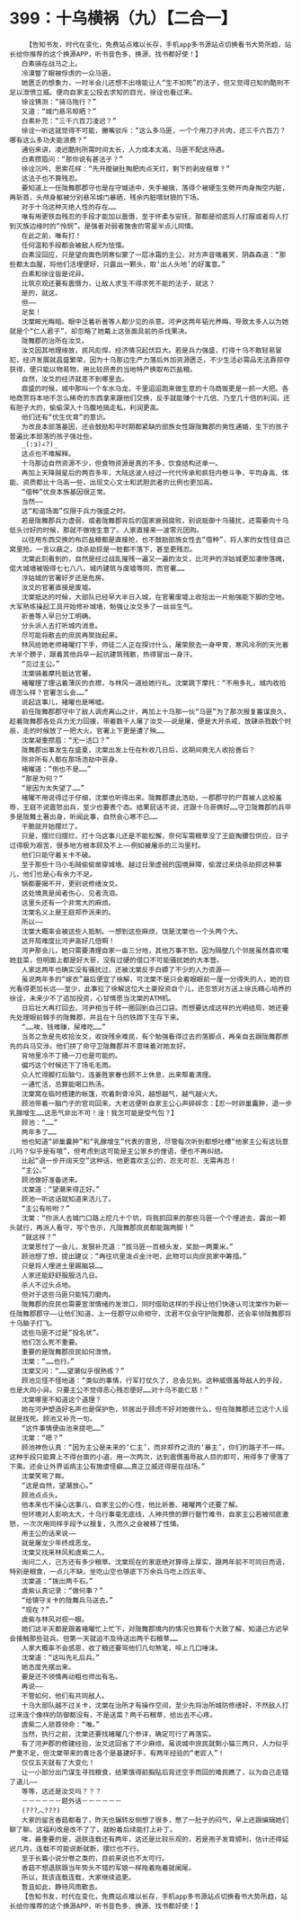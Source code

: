 # 399：十乌横祸（九）【二合一】
        【告知书友，时代在变化，免费站点难以长存，手机app多书源站点切换看书大势所趋，站长给你推荐的这个换源APP，听书音色多、换源、找书都好使！】
       白素骑在战马之上。
       冷漠瞥了眼被俘虏的一众马匪。
       她匮乏的想象力，一时半会儿还想不出啥能让人“生不如死”的法子，但又觉得已知的酷刑不足以泄愤立威。便向自家主公投去求知的目光，徐诠也看过来。
       徐诠猜测：“骑马拖行？”
       又道：“城门悬吊晾晒？”
       白素补充：“三千六百刀凌迟？”
       徐诠一听这就觉得不可能，撇嘴驳斥：“这么多马匪，一个个用刀子片肉，还三千六百刀？哪有这么多功夫能浪费？”
       通俗来讲，凌迟酷刑所需时间太长，人力成本太高，马匪不配这待遇。
       白素攒眉问：“那你说有甚法子？”
       徐诠沉吟，思索花样：“先开膛破肚掏肥肉点天灯，剩下的剥皮楦草？”
       这法子也不算残忍。
       要知道上一任陇舞郡郡守也是在守城途中，失手被擒，落得个被硬生生劈开肉身掏空内脏，再斩首，头颅身躯被分别悬吊城门暴晒，残余内脏喂豺狼的下场。
       对于十乌这种灭绝人性的存在……
       唯有用更铁血残忍的手段才能加以震慑，至于怀柔与安抚，那都是彻底将人打服或者将人打到灭族边缘时的“怜悯”。是强者对弱者施舍的零星半点儿同情。
       在此之前，唯有打！
       任何温和手段都会被敌人视为怯懦。
       白素没回应，只是望向面色阴寒似蒙了一层冰霜的主公，对方声音噙着笑，阴森森道：“那些都太血腥，将他们活埋便好，只露出一颗头，取‘出人头地’的好寓意。”
       白素和徐诠皆是诧异。
       比筑京观还要有震慑力，让敌人求生不得求死不能的法子，就这？
       是的，就这。
       但——
       足矣！
       沈棠眸光晦暗。眼中泛着祈善等人都少见的杀意。河尹这两年韬光养晦，导致太多人以为她就是个“仁人君子”，却忽略了她戴上这张面具前的杀伐果决。
       陇舞郡的治所在汝爻。
       汝爻因其地理缘故，民风彪悍，经济情况起伏巨大。若是兵力强盛，打得十乌不敢轻易冒犯，经济发展就昌盛繁荣，因为十乌那边生产力落后外加资源匮乏，不少生活必需品无法靠掠夺获得，便只能以物易物，用比较昂贵的当地特产换取布匹盐粮。
       自然，汝爻的经济就差不到哪里去。
       鼎盛的时候，城中那叫一个车水马龙，千里迢迢跑来做生意的十乌商贩更是一抓一大把。各地商贾将本地不怎么稀奇的东西拿来跟他们交换，反手就能赚个十几倍、乃至几十倍的利润。还有胆子大的，偷偷深入十乌腹地搞走私，利润更高。
       他们还有“优生优育”的意识。
       为改良本部落基因，还会鼓励和平时期都紧缺的部族女性跟陇舞郡的男性通婚，生下的孩子普遍比本部落的孩子强壮些。
       _(:з)∠?)_
       这点也不难解释。
       十乌那边自然资源不少，但食物资源是真的不多，饮食结构还单一。
       再加上天降贼星后的两百多年，大陆这波人经过一代代传承和疯狂内卷斗争，平均身高、体能、资质都比十乌高一些，出现文心文士和武胆武者的比例也更加高。
       “借种”优良本族基因很正常。
       当然——
       这“和谐场面”仅限于兵力强盛之时。
       若是陇舞郡兵力虚弱，或者陇舞郡背后的国家衰弱腐败，别说抵御十乌骚扰，还需要向十乌低头讨好的时候，那就不做啥生意了。人家直接来一波零元团购。
       以往用东西交换的布匹盐粮都是直接抢，也不鼓励部族女性去“借种”，将人家的女性往自己窝里抢。一言以蔽之，烧杀劫掠是一桩都不落下，甚至更残忍。
       沈棠此刻看到的，自然是经过战乱摧残一遍又一遍的汝爻，比河尹的浮姑城更加凄惨落魄，偌大城墙被毁得七七八八，城内建筑与废墟等同，而官署……
       浮姑城的官署好歹还是危房。
       汝爻的官署直接是废墟。
       沈棠抵达的时候，大部队已经早大半日入城，在官署废墟上收拾出一片勉强能下脚的空地。大军熟练操起工具开始修补城墙，勉强让汝爻多了一丝丝生气。
       祈善等人早已分工明确。
       分头派人去打听城内消息。
       尽可能将散去的庶民再聚拢起来。
       林风给她老师褚曜打下手，师徒二人正在探讨什么，屠荣脱去一身甲胄，寒风冷冽的天光着大半个膀子，跟着其他兵卒一起抗建筑残骸，热得冒出一身汗。
       “见过主公。”
       沈棠骑着摩托抵达官署。
       褚曜理了理沾着薄灰的衣襟，与林风一道给她行礼。沈棠跳下摩托：“不用多礼，城内收拾得怎么样？官署怎么会……”
       说起这事儿，褚曜也是唏嘘。
       前任陇舞郡郡守中了敌人调虎离山之计，再加上十乌那一伙“马匪”为了那次报复蓄谋良久，趁着陇舞郡各处兵力无力回援，带着数千人屠了汝爻——说是屠，便是大开杀戒、放肆杀戮数个时辰，走的时候放了一把大火。官署上下更是遭了殃……
       沈棠凝重攒眉：“无一活口？”
       陇舞郡出事发生在盛夏，沈棠出发上任在秋收几日后，这期间竟无人收拾善后？
       除非所有人都在那场浩劫中丧身。
       褚曜道：“倒也不是……”
       “那是为何？”
       “是因为太失望了……”
       褚曜不用说得过于仔细，沈棠也听得出来。陇舞郡遭此浩劫，一郡郡守的尸首被人这般羞辱，王庭不说震怒出兵，至少也要表个态。结果屁话不说，还跟十乌哥俩好……守卫陇舞郡的兵卒多是陇舞土著出身，听闻此事，自然会心寒不已……
       干脆就开始摆烂了。
       只是，摆烂归摆烂，打十乌这事儿还是不能松懈，奈何军需粮草没了王庭掏腰包供应，日子过得极为艰苦，很多地方根本顾及不上——例如被屠杀的三沟里村。
       他们只能守着关卡不破。
       至于那些十乌小毛贼偷偷凿穿城墙、越过日渐虚弱的国境屏障，偷渡过来烧杀劫掠这种事儿，他们也是心有余力不足。
       锅都要揭不开，更别说修缮汝爻。
       这处境真是闻者伤心、见者流泪。
       这里头还有一个非常大的麻烦。
       沈棠名义上是王庭郑乔派来的。
       所以——
       沈棠大概率会被这些人抵制。一想到这些麻烦，饶是沈棠也一个头两个大。
       这开局难度比河尹高好几倍啊！
       河尹那会儿，她只需要清理自家一亩三分地，其他万事不愁。因为隔壁几个邻居虽然喜欢噶她韭菜，但明面上都是好大哥，没有过硬的借口不可能骚扰她的大本营。
       人家这两年也确实没有骚扰过，还被沈棠反手白嫖了不少的人力资源——
       虽说两年多的“嫁衣”最后便宜了徐解，可沈棠不是只会着眼眼前一厘一分得失的人，她的目光看得更加长远——至少，此事拉了徐解这位大土豪投资自个儿，还忽悠对方送上徐氏精心培养的徐诠，未来少不了追加投资，心甘情愿当沈棠的ATM机。
       日后壮大再打回去，河尹相当于转一圈回到自己口袋。而想要达成这样的光明结局，她还要先处理眼前棘手的陇舞郡，并且在十乌的铁蹄下生存下来。
       “……唉，钱难赚，屎难吃……”
       当务之急是先收拾汝爻，收拢残余难民，有个勉强看得过去的落脚点，再亲自去跟陇舞郡原先的兵马交涉。他们拼了命守卫陇舞郡并不意味着对她友好。
       背地里冷不丁捅一刀也是可能的。
       偏巧这个时候还下了场毛毛雨。
       众人忙得脚打后脑勺，连姜胜家眷也顾不上休息，出来帮着清理。
       一通忙活，总算能喝口热汤。
       沈棠窝在临时搭建的帐篷，吹着刺骨冷风，越想越气，越气越火大。
       顾池带着一脑门子的官司回来，大老远便听自家主公心声碎碎念：【忍一时卵巢囊肿，退一步乳腺增生……这恶气非出不可！淦！我怎可能是受气包？】
       顾池：“……”
       两年多了……
       他也知道“卵巢囊肿”和“乳腺增生”代表的意思，尽管每次听到都想吐槽“他家主公有这玩意儿吗？似乎是有哦”，但考虑到这可能是主公家乡的俚语，便也不再纠结。
       比起“退一步开阔天空”这种话，他更喜欢主公的，忍无可忍、无需再忍！
       “主公。”
       顾池做好准备进来。
       沈棠道：“望潮来得正好。”
       顾池一听这话就知道来活儿了。
       “主公有吩咐？”
       沈棠：“你派人去城门口路上挖几十个坑，将我抓回来的那些马匪一个个埋进去，露出一颗头就行，再派人看守，写个告示，凡陇舞郡庶民都能踹两脚！”
       “就这样？”
       沈棠思忖了一会儿，发狠补充道：“拔马匪一百根头发，奖励一两粟米。”
       顾池想了想，提出建议：“再往坑里泼点金汁吧，此物可以向庶民家中筹措。”
       只是将人埋进土里踢脑袋……
       人家还能舒舒服服活几日。
       杀人不过头点地。
       但对于这些马匪只能钝刀磨肉。
       陇舞郡的庶民也需要宣泄情绪的发泄口，同时借助这样的手段让他们快速认可沈棠作为新一任陇舞郡郡守——让他们知道，上一任郡守以命相守，沈君不仅会守护陇舞郡，还会率领陇舞郡将十乌脑子打飞。
       这些马匪不过是“投名状”。
       他们怎么死不重要。
       重要的是陇舞郡庶民如何泄愤。
       沈棠：“……也行。”
       沈棠又问：“……望潮似乎很熟练？”
       顾池见怪不怪地道：“类似的事情，行军打仗久了，总会见到。这种威慑羞辱敌人的手段，也是大同小异。只要主公不觉得恶心残忍便好……对十乌不能仁慈！”
       沈棠哪里不知道这个道理？
       她在河尹塑造好名声也是保护色，邻居出于顾虑不好对她做什么，但在陇舞郡还立这个人设就是找死。顾池又补充一句。
       “这件事情便由池来提吧……”
       沈棠：“嗯？”
       顾池神色认真：“因为主公是未来的‘仁主’，而非郑乔之流的‘暴主’，你们的路子不一样。这种手段只能算上不得台面的小道，用一次两次，达到震慑羞辱敌人目的即可，用得多了便落了下乘。还会让外界诟病主公有施虐怪癖……真正立威还得是在战场。”
       沈棠笑弯了眸。
       “这是自然，望潮放心。”
       顾池点点头。
       他本来也不操心这事儿，自家主公的心性，他比祈善、褚曜两个还要了解。
       但环境对人影响太大，十乌行事毫无底线，人神共愤的罪行罄竹难书，自家主公若被彻底激怒，一次次用同样手段予以报复，久而久之会被移了性情。
       用主公的话来说——
       就是屠龙少年终成恶龙。
       沈棠又找来林风和虞紫二人。
       询问二人，己方还有多少粮草。沈棠现在的家底绝对算得上厚实，跟两年前不可同日而语，特别是粮食，一点儿不缺，坐吃山空也够底下万余兵马吃上四五年。
       沈棠道：“拨出两千石。”
       虞紫认真记录：“做何事？”
       “给镇守关卡的陇舞兵马送去。”
       “现在？”
       虞紫与林风对视一眼。
       她们这半天都是跟着褚曜忙上忙下，对陇舞郡境内的情况也算有个大致了解，知道己方迟早会接触那些驻兵。但第一天就迫不及待送出两千石粮草……
       人家大概率不会感恩，收了粮还要骂他们几句煞笔，啐上几口唾沫。
       沈棠道：“这叫先礼后兵。”
       她态度先摆出来。
       要是还不领情再动粗也师出有名。
       再说——
       不管如何，他们有共同敌人。
       十乌大部队越不过关卡，沈棠在治所才有操作空间，至少先将治所城防修缮好，不然敌人打过来连个像样的防御都没有，不是送菜？两千石粮草，给出去不心疼。
       虞紫二人颔首领命：“唯。”
       当然，执行之前，沈棠还要找褚曜几个参详，确定可行了再落实。
       有了河尹郡的修建经验，汝爻这回省了不少麻烦。虽说城中庶民就剩小猫三两只，人力似乎严重不足，但沈棠带来的青壮各个是基建好手，有两年经验的“老匠人”！
       仅仅五天就有了大变化！
       让一小部分出门谋生寻找粮食，结果饿得前胸贴后背还空手而回的难民瞧了，以为自己走错了道儿——
       等等，这还是汝爻吗？？？
       －－－－－－题外话－－－－－－
       (???︿???)
       大家的留言香菇都看了，昨天也辗转反侧想了很多，憋了一肚子的闷气，早上还跟编辑她们聊了聊。这福利改是改不了了，就盼着后续能打上补丁。
       唉，最重要的是，退朕连载还有两年，这还是比较乐观的，若是孢子发育顺利，估计还得延迟几月。连载不可能说断就断，摆烂也不行。
       至于长篇小说分卷之类的，目前来说也不太可行。
       香菇不想退朕跟当年势头不错的军娘一样拖着拖着就阑尾。
       所以，我该连载连载，大家继续追更。
       暂且如此，静待风雨散去。
       【告知书友，时代在变化，免费站点难以长存，手机app多书源站点切换看书大势所趋，站长给你推荐的这个换源APP，听书音色多、换源、找书都好使！】